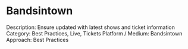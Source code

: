 # Bandsintown

Description: Ensure updated with latest shows and ticket information
Category: Best Practices, Live, Tickets
Platform / Medium: Bandsintown
Approach: Best Practices